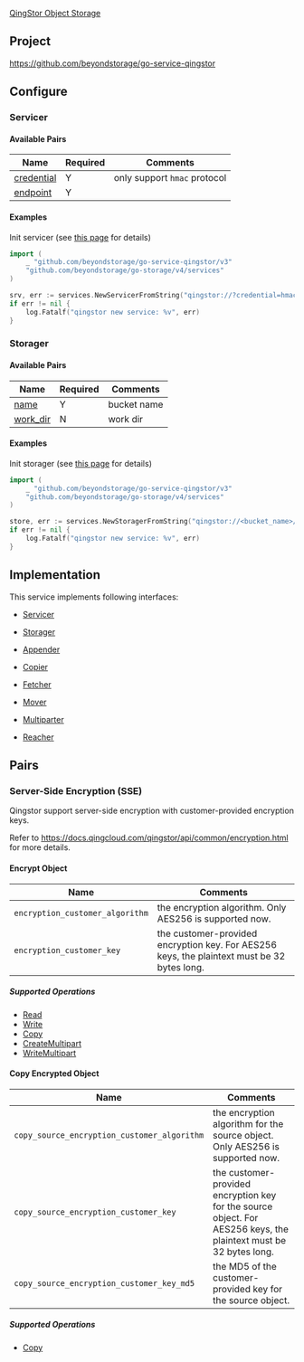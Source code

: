 [QingStor Object Storage](https://www.qingcloud.com/products/qingstor/)

## Project

<https://github.com/beyondstorage/go-service-qingstor>

## Configure

### Servicer

#### Available Pairs

| Name                                         | Required | Comments                     |
| -------------------------------------------- | -------- | ---------------------------- |
| [credential](go-storage/pairs/credential.md) | Y        | only support `hmac` protocol |
| [endpoint](go-storage/pairs/endpoint.md)     | Y        |                              |

#### Examples

Init servicer (see [this page](go-storage/operations/index.md#how-to-initialize-a-servicerstorager) for details)

```go
import (
    _ "github.com/beyondstorage/go-service-qingstor/v3"
    "github.com/beyondstorage/go-storage/v4/services"
)

srv, err := services.NewServicerFromString("qingstor://?credential=hmac:access_key_id:secret_access_key&endpoint=https:qingstor.com")
if err != nil {
    log.Fatalf("qingstor new service: %v", err)
}
```

### Storager

#### Available Pairs

| Name                                     | Required | Comments    |
| ---------------------------------------- | -------- | ----------- |
| [name](go-storage/pairs/name.md)         | Y        | bucket name |
| [work_dir](go-storage/pairs/work_dir.md) | N        | work dir    |

#### Examples

Init storager (see [this page](go-storage/operations/index.md#how-to-initialize-a-servicerstorager) for details)

```go
import (
    _ "github.com/beyondstorage/go-service-qingstor/v3"
    "github.com/beyondstorage/go-storage/v4/services"
)

store, err := services.NewStoragerFromString("qingstor://<bucket_name>/path/to/workdir?credential=hmac:access_key_id:secret_access_key&endpoint=https:qingstor.com")
if err != nil {
    log.Fatalf("qingstor new service: %v", err)
}
```

## Implementation

This service implements following interfaces:

- [Servicer](../operations/servicer/index.md)

- [Storager](../operations/storager/index.md)

- [Appender](../operations/appender/index.md)

- [Copier](../operations/copy.md)

- [Fetcher](../operations/fetch.md)

- [Mover](../operations/move.md)

- [Multiparter](../operations/multiparter/index.md)

- [Reacher](../operations/reach.md)

## Pairs

### Server-Side Encryption (SSE)

Qingstor support server-side encryption with customer-provided encryption keys.

Refer to https://docs.qingcloud.com/qingstor/api/common/encryption.html for more details.
#### Encrypt Object

| Name                            | Comments                                                                                    |
| ------------------------------- | ------------------------------------------------------------------------------------------- |
| `encryption_customer_algorithm` | the encryption algorithm. Only AES256 is supported now.                                     |
| `encryption_customer_key`       | the customer-provided encryption key. For AES256 keys, the plaintext must be 32 bytes long. |

##### Supported Operations

- [Read](../operations/storager/read.md)
- [Write](../operations/storager/write.md)
- [Copy](../operations/copy.md)
- [CreateMultipart](../operations/multiparter/create_multipart.md)
- [WriteMultipart](../operations/multiparter/write_multipart.md)

#### Copy Encrypted Object

| Name                                        | Comments                                                                                                          |
| ------------------------------------------- | ----------------------------------------------------------------------------------------------------------------- |
| `copy_source_encryption_customer_algorithm` | the encryption algorithm for the source object. Only AES256 is supported now.                                     |
| `copy_source_encryption_customer_key`       | the customer-provided encryption key for the source object. For AES256 keys, the plaintext must be 32 bytes long. |
| `copy_source_encryption_customer_key_md5`   | the MD5 of the customer-provided key for the source object.                                                       |

##### Supported Operations

- [Copy](../operations/copy.md)
